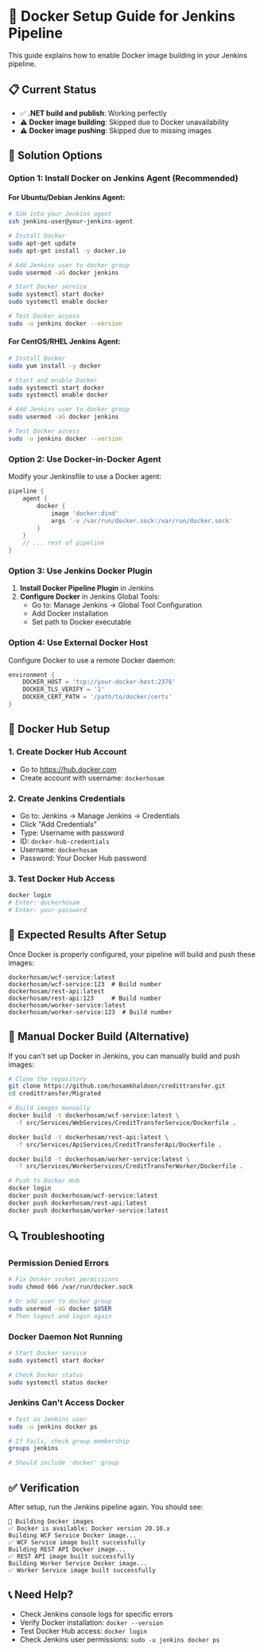 # 🐳 Docker Setup Guide for Jenkins Pipeline

This guide explains how to enable Docker image building in your Jenkins pipeline.

## 📋 **Current Status**
- ✅ **.NET build and publish**: Working perfectly
- ⚠️ **Docker image building**: Skipped due to Docker unavailability
- ⚠️ **Docker image pushing**: Skipped due to missing images

## 🔧 **Solution Options**

### **Option 1: Install Docker on Jenkins Agent (Recommended)**

#### **For Ubuntu/Debian Jenkins Agent:**
```bash
# SSH into your Jenkins agent
ssh jenkins-user@your-jenkins-agent

# Install Docker
sudo apt-get update
sudo apt-get install -y docker.io

# Add Jenkins user to docker group
sudo usermod -aG docker jenkins

# Start Docker service
sudo systemctl start docker
sudo systemctl enable docker

# Test Docker access
sudo -u jenkins docker --version
```

#### **For CentOS/RHEL Jenkins Agent:**
```bash
# Install Docker
sudo yum install -y docker

# Start and enable Docker
sudo systemctl start docker
sudo systemctl enable docker

# Add Jenkins user to docker group
sudo usermod -aG docker jenkins

# Test Docker access
sudo -u jenkins docker --version
```

### **Option 2: Use Docker-in-Docker Agent**

Modify your Jenkinsfile to use a Docker agent:

```groovy
pipeline {
    agent {
        docker {
            image 'docker:dind'
            args '-v /var/run/docker.sock:/var/run/docker.sock'
        }
    }
    // ... rest of pipeline
}
```

### **Option 3: Use Jenkins Docker Plugin**

1. **Install Docker Pipeline Plugin** in Jenkins
2. **Configure Docker** in Jenkins Global Tools:
   - Go to: Manage Jenkins → Global Tool Configuration
   - Add Docker installation
   - Set path to Docker executable

### **Option 4: Use External Docker Host**

Configure Docker to use a remote Docker daemon:

```groovy
environment {
    DOCKER_HOST = 'tcp://your-docker-host:2376'
    DOCKER_TLS_VERIFY = '1'
    DOCKER_CERT_PATH = '/path/to/docker/certs'
}
```

## 🐋 **Docker Hub Setup**

### **1. Create Docker Hub Account**
- Go to https://hub.docker.com
- Create account with username: `dockerhosam`

### **2. Create Jenkins Credentials**
- Go to: Jenkins → Manage Jenkins → Credentials
- Click "Add Credentials"
- Type: Username with password
- ID: `docker-hub-credentials`
- Username: `dockerhosam`
- Password: Your Docker Hub password

### **3. Test Docker Hub Access**
```bash
docker login
# Enter: dockerhosam
# Enter: your-password
```

## 🎯 **Expected Results After Setup**

Once Docker is properly configured, your pipeline will build and push these images:

```
dockerhosam/wcf-service:latest
dockerhosam/wcf-service:123  # Build number
dockerhosam/rest-api:latest
dockerhosam/rest-api:123     # Build number
dockerhosam/worker-service:latest
dockerhosam/worker-service:123  # Build number
```

## 🚀 **Manual Docker Build (Alternative)**

If you can't set up Docker in Jenkins, you can manually build and push images:

```bash
# Clone the repository
git clone https://github.com/hosamkhaldoon/credittransfer.git
cd credittransfer/Migrated

# Build images manually
docker build -t dockerhosam/wcf-service:latest \
  -f src/Services/WebServices/CreditTransferService/Dockerfile .

docker build -t dockerhosam/rest-api:latest \
  -f src/Services/ApiServices/CreditTransferApi/Dockerfile .

docker build -t dockerhosam/worker-service:latest \
  -f src/Services/WorkerServices/CreditTransferWorker/Dockerfile .

# Push to Docker Hub
docker login
docker push dockerhosam/wcf-service:latest
docker push dockerhosam/rest-api:latest
docker push dockerhosam/worker-service:latest
```

## 🔍 **Troubleshooting**

### **Permission Denied Errors**
```bash
# Fix Docker socket permissions
sudo chmod 666 /var/run/docker.sock

# Or add user to docker group
sudo usermod -aG docker $USER
# Then logout and login again
```

### **Docker Daemon Not Running**
```bash
# Start Docker service
sudo systemctl start docker

# Check Docker status
sudo systemctl status docker
```

### **Jenkins Can't Access Docker**
```bash
# Test as Jenkins user
sudo -u jenkins docker ps

# If fails, check group membership
groups jenkins

# Should include 'docker' group
```

## ✅ **Verification**

After setup, run the Jenkins pipeline again. You should see:

```
🐳 Building Docker images
✅ Docker is available: Docker version 20.10.x
Building WCF Service Docker image...
✅ WCF Service image built successfully
Building REST API Docker image...
✅ REST API image built successfully
Building Worker Service Docker image...
✅ Worker Service image built successfully
```

## 📞 **Need Help?**

- Check Jenkins console logs for specific errors
- Verify Docker installation: `docker --version`
- Test Docker Hub access: `docker login`
- Check Jenkins user permissions: `sudo -u jenkins docker ps` 